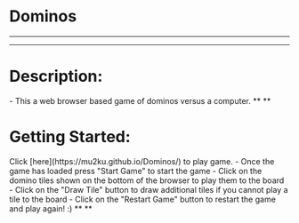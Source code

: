 # Dominos
***
***
<h1>Description:</h1>
- This a web browser based game of dominos versus a computer.
**
**
<h1>Getting Started:</h1>
Click [here](https://mu2ku.github.io/Dominos/) to play game.
- Once the game has loaded press "Start Game" to start the game
- Click on the domino tiles shown on the bottom of the browser to play them to the board
- Click on the "Draw Tile" button to draw additional tiles if you cannot play a tile to the board
- Click on the "Restart Game" button to restart the game and play again! :)
**
**



